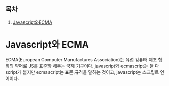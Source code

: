 ## 목차
1. <a href="#Javascript와_ECMA">Javascript와ECMA</a>

<a id="Javascript와_ECMA"></a>

# Javascript와 ECMA
ECMA(European Computer Manufactures Association)는 유럽 컴퓨터 제조 협회의 약어로 JS를 표준화 해주는 국제 기구이다. javascript와 ecmascript는 둘 다 script가 붙지만 ecmascript는 표준,규격을 말하는 것이고, 
javascript는 스크립트 언어이다.